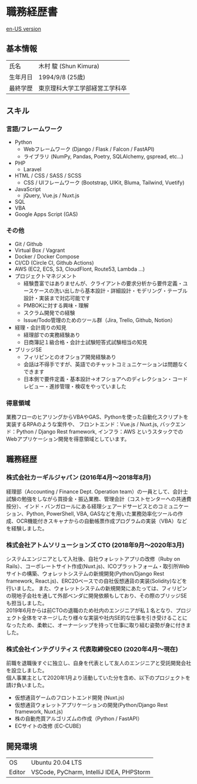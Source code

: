 # 職務経歴書
[en-US version](./README.en.md)

## 基本情報
| | |
|---|-----|
|氏名|木村 駿 (Shun Kimura)|
|生年月日| 1994/9/8 (25歳)|
|最終学歴|東京理科大学工学部経営工学科卒|

## スキル
### 言語/フレームワーク
- Python
  - Webフレームワーク (Django / Flask / Falcon / FastAPI)
  - ライブラリ (NumPy, Pandas, Poetry, SQLAlchemy,  gspread,  etc...)
- PHP
  - Laravel
- HTML / CSS / SASS / SCSS
  - CSS / UIフレームワーク (Bootstrap, UIKit, Bluma, Tailwind, Vuetify)
- JavaScript
  - jQuery, Vue.js / Nuxt.js
- SQL
- VBA
- Google Apps Script (GAS)

### その他
- Git / Github
- Virtual Box / Vagrant
- Docker / Docker Compose
- CI/CD (Circle CI, Github Actions)
- AWS (EC2, ECS, S3, CloudFlont, Route53, Lambda ...)
- プロジェクトマネジメント
  - 経験豊富ではありませんが、クライアントの要求分析から要件定義・ユースケースの洗い出しから基本設計・詳細設計・モデリング・テーブル設計・実装まで対応可能です
  - PMBOKに対する興味・理解
  - スクラム開発での経験
  - Issue/Todo管理のためのツール群（Jira, Trello, Github, Notion）
- 経理・会計周りの知見
  - 経理部での実務経験あり
  - 日商簿記１級合格・会計士試験短答式試験相当の知見
- ブリッジSE
  - フィリピンとのオフショア開発経験あり
  - 会話は不得手ですが、英語でのチャットコミュニケーションは問題なくできます
  - 日本側で要件定義・基本設計→オフショアへのディレクション・コードレビュー・進捗管理・検収をやっていました

### 得意領域
業務フローのヒアリングからVBAやGAS、Pythonを使った自動化スクリプトを実装するRPAのような案件や、
フロントエンド：Vue.js / Nuxt.js, バックエンド：Python / Django Rest framework, インフラ：AWS
というスタックでのWebアプリケーション開発を得意領域としています。

## 職務経歴
### 株式会社カーギルジャパン (2016年4月〜2018年8月)
経理部（Accounting / Finance Dept. Operation team）の一員として、会計士試験の勉強をしながら買掛金・振込業務、管理会計（コストセンターへの共通費按分）、インド・バンガロールにある経理シェアードサービスとのコミュニケーション、Python, PowerShell, VBA, GASなどを用いた業務効率化ツールの作成、OCR機能付きスキャナからの自動帳票作成プログラムの実装（VBA）などを経験しました。

### 株式会社アトムソリューションズ CTO (2018年9月〜2020年3月)
システムエンジニアとして入社後、自社ウォレットアプリの改修（Ruby on Rails）、コーポレートサイト作成(Nuxt.js)、ICOプラットフォーム・取引所Webサイトの構築、ウォレットシステムの新規開発(Python/Django Rest framework, React.js)、ERC20ベースでの自社仮想通貨の実装(Solidity)などを行いました。
また、ウォレットシステムの新規開発にあたっては、フィリピンの現地子会社を通して外部ベンダに開発依頼もしており、その際のブリッジSEも担当しました。<br>
2019年6月からは前CTOの退職のため社内のエンジニアが私１名となり、プロジェクト全体をマネージしたり様々な実装や社内SE的な仕事を引き受けることになったため、柔軟に、オーナーシップを持って仕事に取り組む姿勢が身に付きました。

### 株式会社インテグリティス 代表取締役CEO (2020年4月〜現在)
前職を退職後すぐに独立し、自身を代表として友人のエンジニアと受託開発会社を設立しました。<br>
個人事業主として2020年1月より活動していた分を含め、以下のプロジェクトを請け負いました。
- 仮想通貨ゲームのフロントエンド開発 (Nuxt.js)
- 仮想通貨ウォレットアプリケーションの開発(Python/Django Rest framework, Nuxt.js)
- 株の自動売買アルゴリズムの作成（Python / FastAPI）
- ECサイトの改修 (EC-CUBE)


## 開発環境
| | |
|---|-----|
|OS|Ubuntu 20.04 LTS|
|Editor| VSCode, PyCharm, IntelliJ IDEA, PHPStorm |